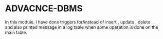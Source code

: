 # ADVACNCE-DBMS
In this module,
I have done triggers for/instead of insert , update , delete and also printed message in a log table when some operation is done on the main table.

